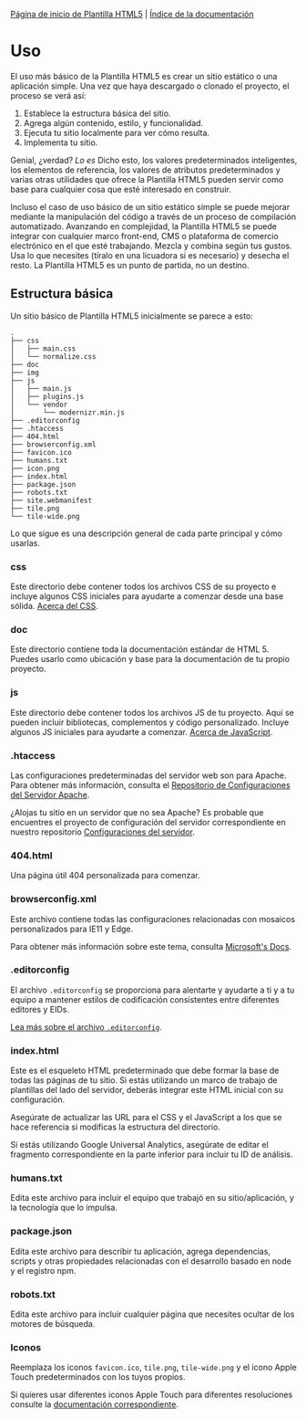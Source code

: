 [Página de inicio de Plantilla HTML5](https://html5boilerplate.com/) | [Índice de la documentación](TOC.es.md)

# Uso

El uso más básico de la Plantilla HTML5 es crear un sitio estático o una aplicación simple. Una vez que haya descargado
o clonado el proyecto, el proceso se verá así:

1. Establece la estructura básica del sitio.
2. Agrega algún contenido, estilo, y funcionalidad.
3. Ejecuta tu sitio localmente para ver cómo resulta.
4. Implementa tu sitio.

Genial, ¿verdad? _Lo es_ Dicho esto, los valores predeterminados inteligentes, los elementos de referencia, los valores
de atributos predeterminados y varias otras utilidades que ofrece la Plantilla HTML5 pueden servir como base para
cualquier cosa que esté interesado en construir.

Incluso el caso de uso básico de un sitio estático simple se puede mejorar mediante la manipulación del código a través
de un proceso de compilación automatizado. Avanzando en complejidad, la Plantilla HTML5 se puede integrar con cualquier
marco front-end, CMS o plataforma de comercio electrónico en el que esté trabajando. Mezcla y combina según tus gustos.
Usa lo que necesites (tíralo en una licuadora si es necesario) y desecha el resto. La Plantilla HTML5 es un punto de
partida, no un destino.

## Estructura básica

Un sitio básico de Plantilla HTML5 inicialmente se parece a esto:

```
.
├── css
│   ├── main.css
│   └── normalize.css
├── doc
├── img
├── js
│   ├── main.js
│   ├── plugins.js
│   └── vendor
│       └── modernizr.min.js
├── .editorconfig
├── .htaccess
├── 404.html
├── browserconfig.xml
├── favicon.ico
├── humans.txt
├── icon.png
├── index.html
├── package.json
├── robots.txt
├── site.webmanifest
├── tile.png
└── tile-wide.png
```

Lo que sigue es una descripción general de cada parte principal y cómo usarlas.

### css

Este directorio debe contener todos los archivos CSS de su proyecto e incluye
algunos CSS iniciales para ayudarte a comenzar desde una base sólida. [Acerca del CSS](css.es.md).

### doc

Este directorio contiene toda la documentación estándar de HTML 5. Puedes usarlo
como ubicación y base para la documentación de tu propio proyecto.

### js

Este directorio debe contener todos los archivos JS de tu proyecto. Aquí se pueden incluir bibliotecas, complementos
y código personalizado. Incluye algunos JS iniciales para ayudarte a comenzar. [Acerca de JavaScript](js.es.md).

### .htaccess

Las configuraciones predeterminadas del servidor web son para Apache. Para obtener más información,
consulta el
[Repositorio de Configuraciones del Servidor Apache](https://github.com/h5bp/server-configs/blob/master/README.md).

¿Alojas tu sitio en un servidor que no sea Apache? Es probable que encuentres el proyecto de configuración del servidor
correspondiente en nuestro repositorio
[Configuraciones del servidor](https://github.com/h5bp/server-configs/blob/master/README.md).

### 404.html

Una página útil 404 personalizada para comenzar.

### browserconfig.xml

Este archivo contiene todas las configuraciones relacionadas con mosaicos personalizados para IE11 y Edge.

Para obtener más información sobre este tema, consulta
[Microsoft's Docs](https://docs.microsoft.com/en-us/previous-versions/windows/internet-explorer/ie-developer/platform-apis/dn320426(v=vs.85)).

### .editorconfig

El archivo `.editorconfig` se proporciona para alentarte y ayudarte a ti y a tu equipo a mantener estilos de
codificación consistentes entre diferentes editores y EIDs.

[Lea más sobre el archivo `.editorconfig`](misc.md#editorconfig).

### index.html

Este es el esqueleto HTML predeterminado que debe formar la base de todas las páginas de tu sitio. Si estás utilizando
un marco de trabajo de plantillas del lado del servidor, deberás integrar este HTML inicial con su configuración.

Asegúrate de actualizar las URL para el CSS y el JavaScript a los que se hace referencia si modificas la estructura del
directorio.

Si estás utilizando Google Universal Analytics, asegúrate de editar el fragmento correspondiente en la parte inferior
para incluir tu ID de análisis.

### humans.txt

Edita este archivo para incluir el equipo que trabajó en su sitio/aplicación, y la
tecnología que lo impulsa.


### package.json

Edita este archivo para describir tu aplicación, agrega dependencias, scripts y
otras propiedades relacionadas con el desarrollo basado en node y el registro npm.


### robots.txt

Edita este archivo para incluir cualquier página que necesites ocultar de los motores de búsqueda.


### Iconos

Reemplaza los iconos `favicon.ico`, `tile.png`, `tile-wide.png` y el icono Apple Touch predeterminados con los tuyos
propios.

Si quieres usar diferentes iconos Apple Touch para diferentes resoluciones consulte la
[documentación correspondiente](extend.md#apple-touch-icons).
